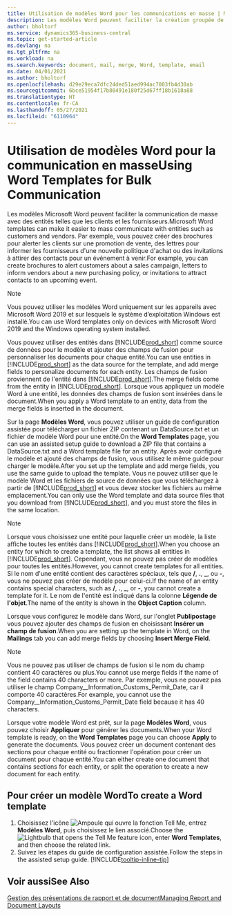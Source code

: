 ```yaml
---
title: Utilisation de modèles Word pour les communications en masse | Microsoft Docs
description: Les modèles Word peuvent faciliter la création groupée de documents personnalisés pour des entités spécifiques.
author: bholtorf
ms.service: dynamics365-business-central
ms.topic: get-started-article
ms.devlang: na
ms.tgt_pltfrm: na
ms.workload: na
ms.search.keywords: document, mail, merge, Word, template, email
ms.date: 04/01/2021
ms.author: bholtorf
ms.openlocfilehash: d29e29eca7dfc24ded51aed994ac7003fb4d30ab
ms.sourcegitcommit: 6bce51954f17b80491e180f25d67ff18b1618a88
ms.translationtype: HT
ms.contentlocale: fr-CA
ms.lasthandoff: 05/27/2021
ms.locfileid: "6110964"
---
```

# <a name="using-word-templates-for-bulk-communication"></a><span data-ttu-id="16515-103">Utilisation de modèles Word pour la communication en masse</span><span class="sxs-lookup"><span data-stu-id="16515-103">Using Word Templates for Bulk Communication</span></span>
<span data-ttu-id="16515-104">Les modèles Microsoft Word peuvent faciliter la communication de masse avec des entités telles que les clients et les fournisseurs.</span><span class="sxs-lookup"><span data-stu-id="16515-104">Microsoft Word templates can make it easier to mass communicate with entities such as customers and vendors.</span></span> <span data-ttu-id="16515-105">Par exemple, vous pouvez créer des brochures pour alerter les clients sur une promotion de vente, des lettres pour informer les fournisseurs d'une nouvelle politique d'achat ou des invitations à attirer des contacts pour un événement à venir.</span><span class="sxs-lookup"><span data-stu-id="16515-105">For example, you can create brochures to alert customers about a sales campaign, letters to inform vendors about a new purchasing policy, or invitations to attract contacts to an upcoming event.</span></span>

> [!NOTE]
> <span data-ttu-id="16515-106">Vous pouvez utiliser les modèles Word uniquement sur les appareils avec Microsoft Word 2019 et sur lesquels le système d’exploitation Windows est installé.</span><span class="sxs-lookup"><span data-stu-id="16515-106">You can use Word templates only on devices with Microsoft Word 2019 and the Windows operating system installed.</span></span>

<span data-ttu-id="16515-107">Vous pouvez utiliser des entités dans [!INCLUDE[prod_short](includes/prod_short.md)] comme source de données pour le modèle et ajouter des champs de fusion pour personnaliser les documents pour chaque entité.</span><span class="sxs-lookup"><span data-stu-id="16515-107">You can use entities in [!INCLUDE[prod_short](includes/prod_short.md)] as the data source for the template, and add merge fields to personalize documents for each entity.</span></span> <span data-ttu-id="16515-108">Les champs de fusion proviennent de l'entité dans [!INCLUDE[prod_short](includes/prod_short.md)].</span><span class="sxs-lookup"><span data-stu-id="16515-108">The merge fields come from the entity in [!INCLUDE[prod_short](includes/prod_short.md)].</span></span> <span data-ttu-id="16515-109">Lorsque vous appliquez un modèle Word à une entité, les données des champs de fusion sont insérées dans le document.</span><span class="sxs-lookup"><span data-stu-id="16515-109">When you apply a Word template to an entity, data from the merge fields is inserted in the document.</span></span>

<span data-ttu-id="16515-110">Sur la page **Modèles Word**, vous pouvez utiliser un guide de configuration assistée pour télécharger un fichier ZIP contenant un DataSource.txt et un fichier de modèle Word pour une entité.</span><span class="sxs-lookup"><span data-stu-id="16515-110">On the **Word Templates** page, you can use an assisted setup guide to download a ZIP file that contains a DataSource.txt and a Word template file for an entity.</span></span> <span data-ttu-id="16515-111">Après avoir configuré le modèle et ajouté des champs de fusion, vous utilisez le même guide pour charger le modèle.</span><span class="sxs-lookup"><span data-stu-id="16515-111">After you set up the template and add merge fields, you use the same guide to upload the template.</span></span> <span data-ttu-id="16515-112">Vous ne pouvez utiliser que le modèle Word et les fichiers de source de données que vous téléchargez à partir de [!INCLUDE[prod_short](includes/prod_short.md)] et vous devez stocker les fichiers au même emplacement.</span><span class="sxs-lookup"><span data-stu-id="16515-112">You can only use the Word template and data source files that you download from [!INCLUDE[prod_short](includes/prod_short.md)], and you must store the files in the same location.</span></span>

> [!NOTE]
> <span data-ttu-id="16515-113">Lorsque vous choisissez une entité pour laquelle créer un modèle, la liste affiche toutes les entités dans [!INCLUDE[prod_short](includes/prod_short.md)].</span><span class="sxs-lookup"><span data-stu-id="16515-113">When you choose an entity for which to create a template, the list shows all entities in [!INCLUDE[prod_short](includes/prod_short.md)].</span></span> <span data-ttu-id="16515-114">Cependant, vous ne pouvez pas créer de modèles pour toutes les entités.</span><span class="sxs-lookup"><span data-stu-id="16515-114">However, you cannot create templates for all entities.</span></span> <span data-ttu-id="16515-115">Si le nom d'une entité contient des caractères spéciaux, tels que **/**, **.**, **_**, ou **-**, vous ne pouvez pas créer de modèle pour celui-ci.</span><span class="sxs-lookup"><span data-stu-id="16515-115">If the name of an entity contains special characters, such as **/**, **.**, **_**, or **-**, you cannot create a template for it.</span></span> <span data-ttu-id="16515-116">Le nom de l'entité est indiqué dans la colonne **Légende de l'objet**.</span><span class="sxs-lookup"><span data-stu-id="16515-116">The name of the entity is shown in the **Object Caption** column.</span></span>

<span data-ttu-id="16515-117">Lorsque vous configurez le modèle dans Word, sur l'onglet **Publipostage** vous pouvez ajouter des champs de fusion en choisissant **Insérer un champ de fusion**.</span><span class="sxs-lookup"><span data-stu-id="16515-117">When you are setting up the template in Word, on the **Mailings** tab you can add merge fields by choosing **Insert Merge Field**.</span></span>

> [!NOTE]
> <span data-ttu-id="16515-118">Vous ne pouvez pas utiliser de champs de fusion si le nom du champ contient 40 caractères ou plus.</span><span class="sxs-lookup"><span data-stu-id="16515-118">You cannot use merge fields if the name of the field contains 40 characters or more.</span></span> <span data-ttu-id="16515-119">Par exemple, vous ne pouvez pas utiliser le champ Company__Information_Customs_Permit_Date, car il comporte 40 caractères.</span><span class="sxs-lookup"><span data-stu-id="16515-119">For example, you cannot use the Company__Information_Customs_Permit_Date field because it has 40 characters.</span></span> 

<span data-ttu-id="16515-120">Lorsque votre modèle Word est prêt, sur la page **Modèles Word**, vous pouvez choisir **Appliquer** pour générer les documents.</span><span class="sxs-lookup"><span data-stu-id="16515-120">When your Word template is ready, on the **Word Templates** page you can choose **Apply** to generate the documents.</span></span> <span data-ttu-id="16515-121">Vous pouvez créer un document contenant des sections pour chaque entité ou fractionner l'opération pour créer un document pour chaque entité.</span><span class="sxs-lookup"><span data-stu-id="16515-121">You can either create one document that contains sections for each entity, or split the operation to create a new document for each entity.</span></span>

## <a name="to-create-a-word-template"></a><span data-ttu-id="16515-122">Pour créer un modèle Word</span><span class="sxs-lookup"><span data-stu-id="16515-122">To create a Word template</span></span>
1. <span data-ttu-id="16515-123">Choisissez l'icône ![Ampoule qui ouvre la fonction Tell Me](media/ui-search/search_small.png "Dites-moi ce que vous voulez faire"), entrez **Modèles Word**, puis choisissez le lien associé.</span><span class="sxs-lookup"><span data-stu-id="16515-123">Choose the ![Lightbulb that opens the Tell Me feature](media/ui-search/search_small.png "Tell me what you want to do") icon, enter **Word Templates**, and then choose the related link.</span></span>
2. <span data-ttu-id="16515-124">Suivez les étapes du guide de configuration assistée.</span><span class="sxs-lookup"><span data-stu-id="16515-124">Follow the steps in the assisted setup guide.</span></span> [!INCLUDE[tooltip-inline-tip](includes/tooltip-inline-tip_md.md)]

## <a name="see-also"></a><span data-ttu-id="16515-125">Voir aussi</span><span class="sxs-lookup"><span data-stu-id="16515-125">See Also</span></span>
[<span data-ttu-id="16515-126">Gestion des présentations de rapport et de document</span><span class="sxs-lookup"><span data-stu-id="16515-126">Managing Report and Document Layouts</span></span>](ui-manage-report-layouts.md)  
